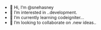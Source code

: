- 👋 Hi, I’m @snehasney
- 👀 I’m interested in ..development.
- 🌱 I’m currently learning codeigniter...
- 💞️ I’m looking to collaborate on .new ideas..


<!---
snehasney/snehasney is a ✨ special ✨ repository because its `README.md` (this file) appears on your GitHub profile.
You can click the Preview link to take a look at your changes.
--->
